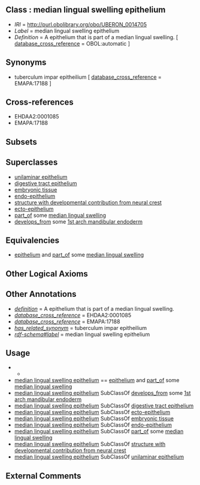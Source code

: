 
## Class : median lingual swelling epithelium

 * *IRI* = http://purl.obolibrary.org/obo/UBERON_0014705
 * *Label* = median lingual swelling epithelium
 * *Definition* = A epithelium that is part of a median lingual swelling. [ [database_cross_reference](../../ef/oboInOwl#hasDbXref.md) = OBOL:automatic ]

## Synonyms

 * tuberculum impar epitheilium [ [database_cross_reference](../../ef/oboInOwl#hasDbXref.md) = EMAPA:17188 ]

## Cross-references

 * EHDAA2:0001085
 * EMAPA:17188

## Subsets


## Superclasses

 * [unilaminar epithelium](../../UBERON/90/UBERON_0000490.md)
 * [digestive tract epithelium](../../UBERON/29/UBERON_0003929.md)
 * [embryonic tissue](../../UBERON/91/UBERON_0005291.md)
 * [endo-epithelium](../../UBERON/11/UBERON_0005911.md)
 * [structure with developmental contribution from neural crest](../../UBERON/14/UBERON_0010314.md)
 * [ecto-epithelium](../../UBERON/71/UBERON_0010371.md)
 * [part_of](../../BFO/50/BFO_0000050.md) some [median lingual swelling](../../UBERON/56/UBERON_0006756.md)
 * [develops_from](../../RO/02/RO_0002202.md) some [1st arch mandibular endoderm](../../UBERON/56/UBERON_0013156.md)

## Equivalencies

 * [epithelium](../../UBERON/83/UBERON_0000483.md) and [part_of](../../BFO/50/BFO_0000050.md) some [median lingual swelling](../../UBERON/56/UBERON_0006756.md)

## Other Logical Axioms


## Other Annotations

 * *[definition](../../IAO/15/IAO_0000115.md)* = A epithelium that is part of a median lingual swelling.
 * *[database_cross_reference](../../ef/oboInOwl#hasDbXref.md)* = EHDAA2:0001085
 * *[database_cross_reference](../../ef/oboInOwl#hasDbXref.md)* = EMAPA:17188
 * *[has_related_synonym](../../ym/oboInOwl#hasRelatedSynonym.md)* = tuberculum impar epitheilium
 * *[rdf-schema#label](../../el/rdf-schema#label.md)* = median lingual swelling epithelium

## Usage

 * -
 * [median lingual swelling epithelium](../../UBERON/05/UBERON_0014705.md) == [epithelium](../../UBERON/83/UBERON_0000483.md) and [part_of](../../BFO/50/BFO_0000050.md) some [median lingual swelling](../../UBERON/56/UBERON_0006756.md)
 * [median lingual swelling epithelium](../../UBERON/05/UBERON_0014705.md) SubClassOf [develops_from](../../RO/02/RO_0002202.md) some [1st arch mandibular endoderm](../../UBERON/56/UBERON_0013156.md)
 * [median lingual swelling epithelium](../../UBERON/05/UBERON_0014705.md) SubClassOf [digestive tract epithelium](../../UBERON/29/UBERON_0003929.md)
 * [median lingual swelling epithelium](../../UBERON/05/UBERON_0014705.md) SubClassOf [ecto-epithelium](../../UBERON/71/UBERON_0010371.md)
 * [median lingual swelling epithelium](../../UBERON/05/UBERON_0014705.md) SubClassOf [embryonic tissue](../../UBERON/91/UBERON_0005291.md)
 * [median lingual swelling epithelium](../../UBERON/05/UBERON_0014705.md) SubClassOf [endo-epithelium](../../UBERON/11/UBERON_0005911.md)
 * [median lingual swelling epithelium](../../UBERON/05/UBERON_0014705.md) SubClassOf [part_of](../../BFO/50/BFO_0000050.md) some [median lingual swelling](../../UBERON/56/UBERON_0006756.md)
 * [median lingual swelling epithelium](../../UBERON/05/UBERON_0014705.md) SubClassOf [structure with developmental contribution from neural crest](../../UBERON/14/UBERON_0010314.md)
 * [median lingual swelling epithelium](../../UBERON/05/UBERON_0014705.md) SubClassOf [unilaminar epithelium](../../UBERON/90/UBERON_0000490.md)

## External Comments


